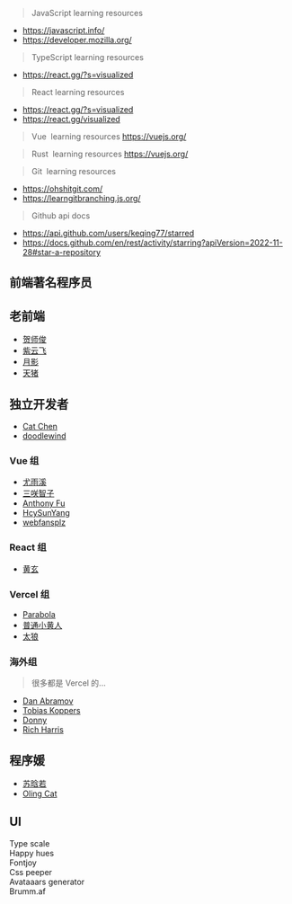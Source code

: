 
> JavaScript learning resources
- https://javascript.info/
- https://developer.mozilla.org/

> TypeScript learning resources
- https://react.gg/?s=visualized

> React learning resources
- https://react.gg/?s=visualized
- https://react.gg/visualized

> Vue  learning resources
https://vuejs.org/

> Rust  learning resources
https://vuejs.org/

> Git  learning resources
- https://ohshitgit.com/
- https://learngitbranching.js.org/

> Github api docs
- https://api.github.com/users/keqing77/starred  
- https://docs.github.com/en/rest/activity/starring?apiVersion=2022-11-28#star-a-repository



## 前端著名程序员

## 老前端[​](https://keqingblog.netlify.app/font-end-developer-collections#%E8%80%81%E5%89%8D%E7%AB%AF "标题的直接链接")

- [贺师俊](https://www.zhihu.com/people/3ec3b166992a5a90a1083945d2490d38)
- [紫云飞](https://www.zhihu.com/people/zi-yun-fei)
- [月影](https://www.zhihu.com/people/yue-ying-2-61/answers/by_votes)
- [天猪](https://www.zhihu.com/people/liuyong25)

## 独立开发者[​](https://keqingblog.netlify.app/font-end-developer-collections#%E7%8B%AC%E7%AB%8B%E5%BC%80%E5%8F%91%E8%80%85 "标题的直接链接")

- [Cat Chen](https://www.zhihu.com/people/catchen)
- [doodlewind](https://www.zhihu.com/people/doodlewind)

### Vue 组[​](https://keqingblog.netlify.app/font-end-developer-collections#vue-%E7%BB%84 "标题的直接链接")

- [尤雨溪](https://www.zhihu.com/people/cfdec6226ece879d2571fbc274372e9f)
- [三咲智子](https://www.zhihu.com/people/sanxiaozhizi)
- [Anthony Fu](https://www.zhihu.com/people/antfu)
- [HcySunYang](https://www.zhihu.com/people/hcysunyang)
- [webfansplz](https://www.zhihu.com/people/weber-23-9)

### React 组[​](https://keqingblog.netlify.app/font-end-developer-collections#react-%E7%BB%84 "标题的直接链接")

- [黄玄](https://www.zhihu.com/people/huxpro)

### Vercel 组[​](https://keqingblog.netlify.app/font-end-developer-collections#vercel-%E7%BB%84 "标题的直接链接")

- [Parabola](https://www.zhihu.com/people/268856142254d85633eabafb504d90bc)
- [普通小黄人](https://www.zhihu.com/people/df62377a32a56c801ae21923dd2eead7)
- [太狼](https://www.zhihu.com/people/f169ccd8ba80a296455c2c0798ec343e)

### 海外组[​](https://keqingblog.netlify.app/font-end-developer-collections#%E6%B5%B7%E5%A4%96%E7%BB%84 "标题的直接链接")

> 很多都是 Vercel 的...

- [Dan Abramov](https://twitter.com/dan_abramov)
- [Tobias Koppers](https://twitter.com/wSokra)
- [Donny](https://twitter.com/kdy1dev)
- [Rich Harris](https://twitter.com/Rich_Harris)

## 程序媛[​](https://keqingblog.netlify.app/font-end-developer-collections#%E7%A8%8B%E5%BA%8F%E5%AA%9B "标题的直接链接")

- [苏晗若](https://www.zhihu.com/people/e3c4bac02e4176f64fdac80bac25f81c)
- [Oling Cat](https://www.zhihu.com/people/olingcat/answers)




## UI

Type scale  
Happy hues  
Fontjoy  
Css peeper  
Avataaars generator  
Brumm.af